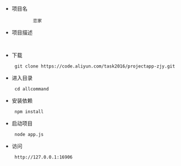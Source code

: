 * 项目名
    
    ``` 
            恋家 
    ```
* 项目描述
    
    ``` 
      
    ```
* 下载
    ``` 
     git clone https://code.aliyun.com/task2016/projectapp-zjy.git
    ```
* 进入目录
    ``` 
     cd allcommand
    ```
* 安装依赖
    ``` 
     npm install 
    ```
* 启动项目
    ``` 
     node app.js
    ```
* 访问
    ``` 
     http://127.0.0.1:16906
    ```
    

